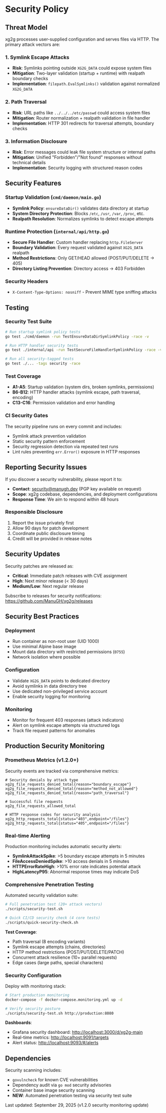 # Security Policy

## Threat Model

xg2g processes user-supplied configuration and serves files via HTTP. The primary attack vectors are:

### 1. Symlink Escape Attacks

- **Risk**: Symlinks pointing outside `XG2G_DATA` could expose system files
- **Mitigation**: Two-layer validation (startup + runtime) with realpath boundary checks
- **Implementation**: `filepath.EvalSymlinks()` validation against normalized `XG2G_DATA`

### 2. Path Traversal

- **Risk**: URL paths like `../../../etc/passwd` could access system files  
- **Mitigation**: Router normalization + realpath validation in file handler
- **Implementation**: HTTP 301 redirects for traversal attempts, boundary checks

### 3. Information Disclosure

- **Risk**: Error messages could leak file system structure or internal paths
- **Mitigation**: Unified "Forbidden"/"Not found" responses without technical details
- **Implementation**: Security logging with structured reason codes

## Security Features

### Startup Validation (`cmd/daemon/main.go`)

- **Symlink Policy**: `ensureDataDir()` validates data directory at startup
- **System Directory Protection**: Blocks `/etc`, `/usr`, `/var`, `/proc`, etc.
- **Realpath Resolution**: Normalizes symlinks to detect escape attempts

### Runtime Protection (`internal/api/http.go`)

- **Secure File Handler**: Custom handler replacing `http.FileServer`
- **Boundary Validation**: Every request validated against `XG2G_DATA` realpath
- **Method Restrictions**: Only GET/HEAD allowed (POST/PUT/DELETE → 405)
- **Directory Listing Prevention**: Directory access → 403 Forbidden

### Security Headers

- `X-Content-Type-Options: nosniff` - Prevent MIME type sniffing attacks

## Testing

### Security Test Suite

```bash
# Run startup symlink policy tests
go test ./cmd/daemon -run TestEnsureDataDirSymlinkPolicy -race -v

# Run HTTP handler security tests  
go test ./internal/api -run TestSecureFileHandlerSymlinkPolicy -race -v

# Run all security-tagged tests
go test ./... -tags security -race
```

### Test Coverage

- **A1-A5**: Startup validation (system dirs, broken symlinks, permissions)
- **B6-B12**: HTTP handler attacks (symlink escape, path traversal, encoding)
- **C13-C16**: Permission validation and error handling

### CI Security Gates

The security pipeline runs on every commit and includes:

- Symlink attack prevention validation
- Static security pattern enforcement  
- Security regression detection via repeated test runs
- Lint rules preventing `err.Error()` exposure in HTTP responses

## Reporting Security Issues

If you discover a security vulnerability, please report it to:

- **Contact**: security@manugh.dev (PGP key available on request)
- **Scope**: xg2g codebase, dependencies, and deployment configurations
- **Response Time**: We aim to respond within 48 hours

### Responsible Disclosure

1. Report the issue privately first
2. Allow 90 days for patch development  
3. Coordinate public disclosure timing
4. Credit will be provided in release notes

## Security Updates

Security patches are released as:

- **Critical**: Immediate patch releases with CVE assignment
- **High**: Next minor release (< 30 days)  
- **Medium/Low**: Next regular release

Subscribe to releases for security notifications: <https://github.com/ManuGH/xg2g/releases>

## Security Best Practices

### Deployment

- Run container as non-root user (UID 1000)
- Use minimal Alpine base image
- Mount data directory with restricted permissions (`0755`)
- Network isolation where possible

### Configuration  

- Validate `XG2G_DATA` points to dedicated directory
- Avoid symlinks in data directory tree
- Use dedicated non-privileged service account
- Enable security logging for monitoring

### Monitoring

- Monitor for frequent 403 responses (attack indicators)
- Alert on symlink escape attempts via structured logs
- Track file request patterns for anomalies

## Production Security Monitoring

### Prometheus Metrics (v1.2.0+)

Security events are tracked via comprehensive metrics:

```prometheus
# Security denials by attack type
xg2g_file_requests_denied_total{reason="boundary_escape"} 
xg2g_file_requests_denied_total{reason="method_not_allowed"}
xg2g_file_requests_denied_total{reason="path_traversal"}

# Successful file requests
xg2g_file_requests_allowed_total

# HTTP response codes for security analysis
xg2g_http_requests_total{status="403",endpoint="/files"}
xg2g_http_requests_total{status="405",endpoint="/files"}
```

### Real-time Alerting

Production monitoring includes automatic security alerts:

- **SymlinkAttackSpike**: >5 boundary escape attempts in 5 minutes
- **FileAccessDeniedSpike**: >10 access denials in 5 minutes  
- **HTTPErrorRateHigh**: >10% error rate indicates potential attack
- **HighLatencyP95**: Abnormal response times may indicate DoS

### Comprehensive Penetration Testing

Automated security validation suite:

```bash
# Full penetration test (20+ attack vectors)
./scripts/security-test.sh

# Quick CI/CD security check (4 core tests)
./scripts/quick-security-check.sh
```

**Test Coverage**:

- Path traversal (8 encoding variants)
- Symlink escape attempts (chains, directories)  
- HTTP method restrictions (POST/PUT/DELETE/PATCH)
- Concurrent attack resilience (10+ parallel requests)
- Edge cases (large paths, special characters)

### Security Configuration

Deploy with monitoring stack:

```bash
# Start production monitoring
docker-compose -f docker-compose.monitoring.yml up -d

# Verify security posture
./scripts/security-test.sh http://production:8080
```

**Dashboards**:

- Grafana security dashboard: <http://localhost:3000/d/xg2g-main>
- Real-time metrics: <http://localhost:9091/targets>
- Alert status: <http://localhost:9093/#/alerts>

## Dependencies

Security scanning includes:

- `govulncheck` for known CVE vulnerabilities
- Dependency audit via `go mod` security advisories
- Container base image security scanning
- **NEW**: Automated penetration testing via security test suite

Last updated: September 29, 2025 (v1.2.0 security monitoring update)
